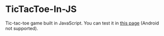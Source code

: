 # TicTacToe-In-JS
Tic-tac-toe game built in JavaScript. You can test it in [this page](https://sgs-j.github.io/TicTacToe-In-JS/) (Android not supported).
